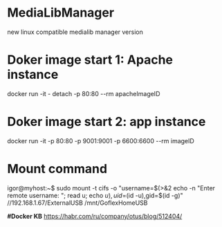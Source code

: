 # MediaLibManager
new linux compatible medialib manager version

# Doker image start 1: Apache instance
docker run -it - detach -p 80:80 --rm apacheImageID
# Doker image start 2: app instance
docker run -it -p 80:80 -p 9001:9001 -p 6600:6600 --rm imageID

# Mount command
igor@myhost:~$ sudo mount -t cifs -o "username=$(>&2 echo -n "Enter remote username: "; read u; echo $u),uid=$(id -u),gid=$(id -g)" //192.168.1.67/ExternalUSB /mnt/GoflexHomeUSB

**#Docker KB**
https://habr.com/ru/company/otus/blog/512404/

